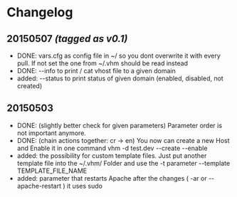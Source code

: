 # Changelog

## 20150507 _(tagged as v0.1)_
* DONE: vars.cfg as config file in ~/ so you dont overwrite it with every pull. If not set the one from ~/.vhm should be read instead
* DONE: --info to print / cat vhost file to a given domain
* added: --status to print status of given domain (enabled, disabled, not created)

## 20150503
* DONE: (slightly better check for given parameters) Parameter order is not important anymore.
* DONE: (chain actions together: cr -> en) You now can create a new Host and Enable it in one command vhm -d test.dev --create --enable
* added: the possibility for custom template files. Just put another template file into the ~/.vhm/ Folder and use the -t parameter --template TEMPLATE_FILE_NAME
* added: parameter that restarts Apache after the changes ( -ar or --apache-restart ) it uses sudo
